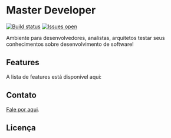 # Master Developer

[![Build status](https://ci.appveyor.com/api/projects/status/ugndnufhvf4524ge?svg=true)](https://ci.appveyor.com/project/masterdeveloper1000/masterdeveloper) [![Issues open](https://img.shields.io/github/issues-raw/masterdeveloper1000/masterdeveloper.svg)](https://huboard.com/masterdeveloper1000/masterdeveloper/)


Ambiente para desenvolvedores, analistas, arquitetos testar seus conhecimentos sobre desenvolvimento de software!
    
## Features

A lista de features está disponível aqui: 

## Contato

 [Fale por aqui](XXXXXX).
 
 ## Licença
 
 
